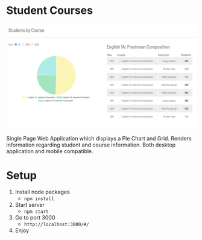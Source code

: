 # Student Courses

![Application Image](./screenshot/homepage.png)

Single Page Web Application which displays a Pie Chart and Grid. Renders information regarding student and course information. Both desktop application and mobile compatible.


# Setup
1. Install node packages
    - `npm install`
2. Start server
    - `npm start`
3. Go to port 3000
    - `http://localhost:3000/#/`
4. Enjoy
    